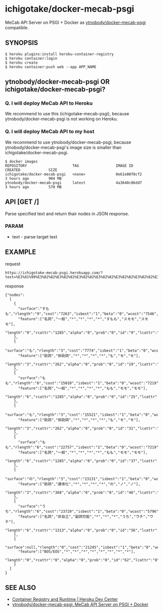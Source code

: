 # ichigotake/docker-mecab-psgi

MeCab API Server on PSGI + Docker as [ytnobody/docker-mecab-psgi](https://github.com/ytnobody/docker-mecab-psgi) compatible.

## SYNOPSIS

    $ heroku plugins:install heroku-container-registry
    $ heroku container:login
    $ heroku create
    $ heroku container:push web --app APP_NAME

## ytnobody/docker-mecab-psgi OR ichigotake/docker-mecab-psgi?

### Q. I will deploy MeCab API to Heroku

We recommend to use this (ichigotake-mecab-psgi), because ytnobody/docker-mecab-psgi is not working on Heroku.

### Q. I will deploy MeCab API to my host

We recommend to use ytnobody/docker-mecab-psgi, because ytnobody/docker-mecab-psgi's image size is smaller than ichigotake/docker-mecab-psgi.

```
$ docker images
REPOSITORY                     TAG                 IMAGE ID            CREATED             SIZE
ichigotake/docker-mecab-psgi   <none>              0e61e80f8cf2        3 hours ago         904 MB
ytnobody/docker-mecab-psgi     latest              4a3640c86dd7        3 hours ago         570 MB
```

## API [GET /]

Parse specified text and return thair nodes in JSON response.

### PARAM

- text - parse target text

## EXAMPLE

request 

    https://ichigotake-mecab-psgi.herokuapp.com/?text=%E3%81%99%E3%82%82%E3%82%82%E3%82%82%E3%82%82%E3%82%82%E3%82%82%E3%82%82%E3%82%82%E3%81%AE%E3%81%86%E3%81%A1

response

    {"nodes":
      [
        {
          "surface":"すもも","rlength":"9","cost":"7263","isbest":"1","beta":"0","wcost":"7546","stat":"0",
          "feature":["名詞","一般","*","*","*","*","すもも","スモモ","スモモ"],
          "length":"9","rcattr":"1285","alpha":"0","prob":"0","id":"9","lcattr":"1285"
        },
        {
          "surface":"も","rlength":"3","cost":"7774","isbest":"1","beta":"0","wcost":"4669","stat":"0",
          "feature":["助詞","係助詞","*","*","*","*","も","モ","モ"],
          "length":"3","rcattr":"262","alpha":"0","prob":"0","id":"19","lcattr":"262"
        },
        {
          "surface":"もも","rlength":"6","cost":"15010","isbest":"1","beta":"0","wcost":"7219","stat":"0",
          "feature":["名詞","一般","*","*","*","*","もも","モモ","モモ"],
          "length":"6","rcattr":"1285","alpha":"0","prob":"0","id":"25","lcattr":"1285"
        },
        {
          "surface":"も","rlength":"3","cost":"15521","isbest":"1","beta":"0","wcost":"4669","stat":"0",
          "feature":["助詞","係助詞","*","*","*","*","も","モ","モ"],
          "length":"3","rcattr":"262","alpha":"0","prob":"0","id":"31","lcattr":"262"
        },
        {
          "surface":"もも","rlength":"6","cost":"22757","isbest":"1","beta":"0","wcost":"7219","stat":"0",
          "feature":["名詞","一般","*","*","*","*","もも","モモ","モモ"],
          "length":"6","rcattr":"1285","alpha":"0","prob":"0","id":"37","lcattr":"1285"
        },
        {
          "surface":"の","rlength":"3","cost":"23131","isbest":"1","beta":"0","wcost":"4816","stat":"0",
          "feature":["助詞","連体化","*","*","*","*","の","ノ","ノ"],
          "length":"3","rcattr":"368","alpha":"0","prob":"0","id":"46","lcattr":"368"
        },
        {
          "surface":"うち","rlength":"6","cost":"23729","isbest":"1","beta":"0","wcost":"5796","stat":"0",
          "feature":["名詞","非自立","副詞可能","*","*","*","うち","ウチ","ウチ"],
          "length":"6","rcattr":"1313","alpha":"0","prob":"0","id":"56","lcattr":"1313"
        },
        {
          "surface":null,"rlength":"0","cost":"21245","isbest":"1","beta":"0","wcost":"0","stat":"3",
          "feature":["BOS/EOS","*","*","*","*","*","*","*","*"],
          "length":"0","rcattr":"0","alpha":"0","prob":"0","id":"62","lcattr":"0"
        }
      ]
    }

## SEE ALSO

- [Container Registry and Runtime | Heroku Dev Center](https://devcenter.heroku.com/articles/container-registry-and-runtime)
- [ytnobody/docker-mecab-psgi: MeCab API Server on PSGI + Docker](https://github.com/ytnobody/docker-mecab-psgi)

